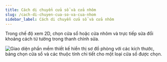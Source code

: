 ```yaml
---
title: Cách di chuyển cửa sổ và cửa nhôm
slug: /cach-di-chuyen-cua-so-va-cua-nhom
sidebar_label: Cách di chuyển cửa sổ và cửa nhôm
---
```


Trong chế độ xem 2D, chọn cửa sổ hoặc cửa nhôm và trực tiếp sửa đổi khoảng cách từ tường trong thanh chỉnh sửa.

![Giao diện phần mềm thiết kế hiển thị sơ đồ phòng với các kích thước, bảng chọn cửa sổ và các thuộc tính chi tiết cho một loại cửa sổ được chọn.](https://storage.googleapis.com/jegavn_kb/image_jegavn/513.1.jpg)